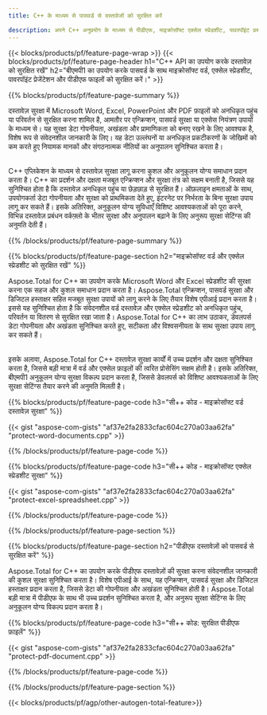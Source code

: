 ```yaml
---
title: C++ के माध्यम से पासवर्ड से दस्तावेजों को सुरक्षित करें 

description: अपने C++ अनुप्रयोग के माध्यम से पीडीएफ, माइक्रोसॉफ्ट एक्सेल स्प्रेडशीट, पावरपॉइंट प्रस्तुतियाँ और वर्ड दस्तावेज़ों को पासवर्ड से लॉक करें। पासवर्ड सुरक्षा आसानी से लागू करें.
---
```


{{< blocks/products/pf/feature-page-wrap >}}
{{< blocks/products/pf/feature-page-header h1="C++ API का उपयोग करके दस्तावेज़ को सुरक्षित रखें" h2="बीएमपी1 का उपयोग करके पासवर्ड के साथ माइक्रोसॉफ्ट वर्ड, एक्सेल स्प्रेडशीट, पावरपॉइंट प्रेजेंटेशन और पीडीएफ फाइलों को सुरक्षित करें।" >}}

{{% blocks/products/pf/feature-page-summary %}}

दस्तावेज़ सुरक्षा में Microsoft Word, Excel, PowerPoint और PDF फ़ाइलों को अनधिकृत पहुंच या परिवर्तन से सुरक्षित करना शामिल है, आमतौर पर एन्क्रिप्शन, पासवर्ड सुरक्षा या एक्सेस नियंत्रण उपायों के माध्यम से। यह सुरक्षा डेटा गोपनीयता, अखंडता और प्रामाणिकता को बनाए रखने के लिए आवश्यक है, विशेष रूप से संवेदनशील जानकारी के लिए। यह डेटा उल्लंघनों या अनधिकृत प्रकटीकरणों के जोखिमों को कम करते हुए नियामक मानकों और संगठनात्मक नीतियों का अनुपालन सुनिश्चित करता है। <br /><br />

C++ एप्लिकेशन के माध्यम से दस्तावेज़ सुरक्षा लागू करना कुशल और अनुकूलन योग्य समाधान प्रदान करता है। C++ का प्रदर्शन और दक्षता मजबूत एन्क्रिप्शन और सुरक्षा तंत्र को सक्षम बनाती है, जिससे यह सुनिश्चित होता है कि दस्तावेज़ अनधिकृत पहुंच या छेड़छाड़ से सुरक्षित हैं। ऑफ़लाइन क्षमताओं के साथ, उपयोगकर्ता डेटा गोपनीयता और सुरक्षा को प्राथमिकता देते हुए, इंटरनेट पर निर्भरता के बिना सुरक्षा उपाय लागू कर सकते हैं। इसके अतिरिक्त, अनुकूलन योग्य सुविधाएँ विशिष्ट आवश्यकताओं को पूरा करने, विभिन्न दस्तावेज़ प्रबंधन वर्कफ़्लो के भीतर सुरक्षा और अनुपालन बढ़ाने के लिए अनुरूप सुरक्षा सेटिंग्स की अनुमति देती हैं।

{{% /blocks/products/pf/feature-page-summary  %}}

{{% blocks/products/pf/feature-page-section  h2="माइक्रोसॉफ्ट वर्ड और एक्सेल स्प्रेडशीट को सुरक्षित रखें" %}}

Aspose.Total for C++ का उपयोग करके Microsoft Word और Excel स्प्रेडशीट की सुरक्षा करना एक सहज और कुशल समाधान प्रदान करता है। Aspose.Total एन्क्रिप्शन, पासवर्ड सुरक्षा और डिजिटल हस्ताक्षर सहित मजबूत सुरक्षा उपायों को लागू करने के लिए तैयार विशेष एपीआई प्रदान करता है। इससे यह सुनिश्चित होता है कि संवेदनशील वर्ड दस्तावेज़ और एक्सेल स्प्रेडशीट को अनधिकृत पहुंच, परिवर्तन या वितरण से सुरक्षित रखा जाता है। Aspose.Total for C++ का लाभ उठाकर, डेवलपर्स डेटा गोपनीयता और अखंडता सुनिश्चित करते हुए, सटीकता और विश्वसनीयता के साथ सुरक्षा उपाय लागू कर सकते हैं।<br /><br />

इसके अलावा, Aspose.Total for C++ दस्तावेज़ सुरक्षा कार्यों में उच्च प्रदर्शन और दक्षता सुनिश्चित करता है, जिससे बड़ी मात्रा में वर्ड और एक्सेल फ़ाइलों की त्वरित प्रोसेसिंग सक्षम होती है। इसके अतिरिक्त, बीएमपी1 अनुकूलन योग्य सुरक्षा विकल्प प्रदान करता है, जिससे डेवलपर्स को विशिष्ट आवश्यकताओं के लिए सुरक्षा सेटिंग्स तैयार करने की अनुमति मिलती है।

{{% blocks/products/pf/feature-page-code h3="सी++ कोड - माइक्रोसॉफ्ट वर्ड दस्तावेज़ सुरक्षा" %}}

{{< gist "aspose-com-gists" "af37e2fa2833cfac604c270a03aa62fa" "protect-word-documents.cpp" >}}

{{% /blocks/products/pf/feature-page-code  %}}

{{% blocks/products/pf/feature-page-code h3="सी++ कोड - माइक्रोसॉफ्ट एक्सेल स्प्रेडशीट सुरक्षा" %}}

{{< gist "aspose-com-gists" "af37e2fa2833cfac604c270a03aa62fa" "protect-excel-spreadsheet.cpp" >}}

{{% /blocks/products/pf/feature-page-code  %}}

{{% /blocks/products/pf/feature-page-section %}}

{{% blocks/products/pf/feature-page-section  h2="पीडीएफ दस्तावेज़ों को पासवर्ड से सुरक्षित करें" %}}

Aspose.Total for C++ का उपयोग करके पीडीएफ दस्तावेज़ों की सुरक्षा करना संवेदनशील जानकारी की कुशल सुरक्षा सुनिश्चित करता है। विशेष एपीआई के साथ, यह एन्क्रिप्शन, पासवर्ड सुरक्षा और डिजिटल हस्ताक्षर प्रदान करता है, जिससे डेटा की गोपनीयता और अखंडता सुनिश्चित होती है। Aspose.Total बड़ी मात्रा में पीडीएफ के साथ भी उच्च प्रदर्शन सुनिश्चित करता है, और अनुरूप सुरक्षा सेटिंग्स के लिए अनुकूलन योग्य विकल्प प्रदान करता है। 

{{% blocks/products/pf/feature-page-code h3="सी++ कोड: सुरक्षित पीडीएफ फ़ाइलें" %}}

{{< gist "aspose-com-gists" "af37e2fa2833cfac604c270a03aa62fa" "protect-pdf-document.cpp" >}}

{{% /blocks/products/pf/feature-page-code  %}}

{{% /blocks/products/pf/feature-page-section %}}

{{< blocks/products/pf/agp/other-autogen-total-feature>}}